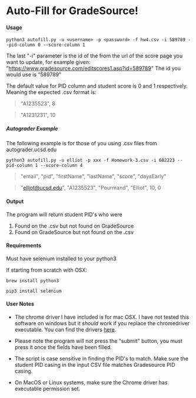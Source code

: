 # Auto-Fill for GradeSource!

#### Usage

`python3 autofill.py -u <username> -p <password> -f hw4.csv -i 589789 --pid-column 0 --score-column 1`

The last "-i" parameter is the id of the from the url of the score page
you want to update, for example given:
"https://www.gradesource.com/editscores1.asp?id=589789"
The id you would use is "589789"

The default value for PID column and student score is 0 and 1 respectively. Meaning the expected .csv format is:

> "A1235523", 8

> "A1231231", 10

##### Autograder Example

The following example is for those of you using .csv files from autograder.ucsd.edu

`python3 autofill.py -u elliot -p xxx -f Homework-3.csv -i 602223 --pid-column 1 --score-column 4`

> "email", "pid", "firstName", "lastName", "score", "daysEarly"

> "elliot@ucsd.edu", "A1235523", "Pourmand", "Elliot", 10, 0

#### Output

The program will return student PID's who were
1. Found on the .csv but not found on GradeSource
2. Found on GradeSource but not found on the .csv


#### Requirements
Must have selenium installed to your python3

If starting from scratch with OSX:

`brew install python3`

`pip3 install selenium`


#### User Notes
- The chrome driver I have included is for mac OSX. I have not tested this software on windows but it *should* work if you
replace the chromedriver executable. You can find the drivers [here](https://sites.google.com/a/chromium.org/chromedriver/downloads).

- Please note the program will not press the "submit" button, you must press it once the fields have been filled.

- The script is case sensitive in finding the PID's to match.  Make sure the student PID casing in the input CSV file matches Gradesource PID casing.

- On MacOS or Linux systems, make sure the Chrome driver has executable permission set.
